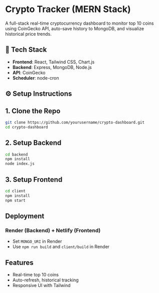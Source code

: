 #  Crypto Tracker (MERN Stack)
A full-stack real-time cryptocurrency dashboard to monitor top 10 coins using CoinGecko API, auto-save history to MongoDB, and visualize historical price trends.

## 🔧 Tech Stack
- **Frontend**: React, Tailwind CSS, Chart.js
- **Backend**: Express, MongoDB, Node.js
- **API**: CoinGecko
- **Scheduler**: node-cron

## ⚙️ Setup Instructions
## 1. Clone the Repo
```bash
git clone https://github.com/yourusername/crypto-dashboard.git
cd crypto-dashboard
```

## 2. Setup Backend
```bash
cd backend
npm install
node index.js
```

## 3. Setup Frontend
```bash
cd client
npm install
npm start
```

##  Deployment
### Render (Backend) + Netlify (Frontend)
- Set `MONGO_URI` in Render
- Use `npm run build` and `client/build` in Render

##  Features
- Real-time top 10 coins
- Auto-refresh, historical tracking
- Responsive UI with Tailwind


